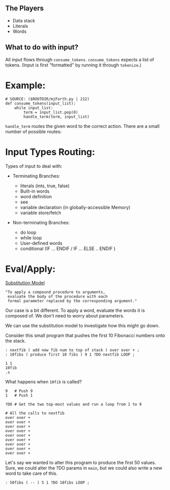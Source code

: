 ## The Players ##

* Data stack
* Literals
* Words 

## What to do with input? ## 

All input flows through `consume_tokens`. `consume_tokens` expects a list of tokens.
(Input is first "formatted" by running it through `tokenize`.)


Example:
========

    # SOURCE: ($ROOTDIR/mjForth.py | 212)
    def consume_tokens(input_list):
        while input_list:
            term = input_list.pop(0)
            handle_term(term, input_list)


`handle_term` routes the given word to the correct action. There are a small number of possible routes:


Input Types Routing:
===================

Types of input to deal with:
    
* Terminating Branches:

    * literals (ints, true, false)
    * Built-in words
    * word definition
    * see
    * variable declaration (in globally-accessible Memory)
    * variable store/fetch 

* Non-terminating Branches:

    * do loop
    * while loop
    * User-defined words
    * conditional (IF ... ENDIF / IF ... ELSE .. ENDIF )

Eval/Apply:
==========

[Substitution Model](https://mitpress.mit.edu/sicp/full-text/sicp/book/node10.html)

    "To apply a compound procedure to arguments, 
     evaluate the body of the procedure with each 
     formal parameter replaced by the corresponding argument."

Our case is a bit different. To apply a word, evaluate the words it is composed of. We don't need to worry about parameters.

We can use the substitution model to investigate how this might go down. 

Consider this small program that pushes the first 10 Fibonacci numbers onto the stack.

    : nextfib ( add new fib num to top of stack ) over over + ;
    : 10fibs ( produce first 10 fibs ) 9 1 ?DO nextfib LOOP ;

    1 1
    10fib
    .s

What happens when `10fib` is called? 

    9   # Push 9 
    1   # Push 1
    
    ?DO # Get the two top-most values and run a loop from 1 to 9
        
    # All the calls to nextfib
    over over + 
    over over + 
    over over +
    over over +
    over over +
    over over +
    over over +
    over over +
    over over +

Let's say we wanted to alter this program to produce the first 50 values. Sure, we could alter the ?DO params in `main`, but we could also write a new word to take care of this.

    : 50fibs ( -- ) 5 1 ?DO 10fibs LOOP ;
 
